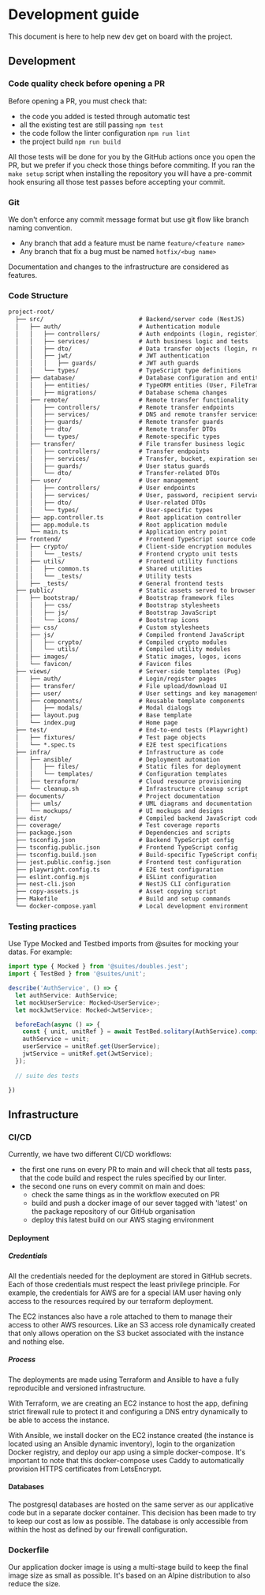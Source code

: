 # Development guide

This document is here to help new dev get on board with the project.

## Development 

### Code quality check before opening a PR

Before opening a PR, you must check that:
* the code you added is tested through automatic test
* all the existing test are still passing `npm test`
* the code follow the linter configuration `npm run lint`
* the project build `npm run build`

All those tests will be done for you by the GitHub actions once you open the PR, but we prefer 
if you check those things before commiting. If you ran the `make setup` script when installing 
the repository you will have a pre-commit hook ensuring all those test passes before accepting your commit.

### Git 

We don't enforce any commit message format but use git flow like branch naming convention. 

* Any branch that add a feature must be name `feature/<feature name>`
* Any branch that fix a bug must be named `hotfix/<bug name>`

Documentation and changes to the infrastructure are considered as features.

### Code Structure

```md
project-root/
  ├── src/                           # Backend/server code (NestJS)
  │   ├── auth/                      # Authentication module
  │   │   ├── controllers/           # Auth endpoints (login, register)
  │   │   ├── services/              # Auth business logic and tests
  │   │   ├── dto/                   # Data transfer objects (login, register)
  │   │   ├── jwt/                   # JWT authentication
  │   │   │   ├── guards/            # JWT auth guards
  │   │   └── types/                 # TypeScript type definitions
  │   ├── database/                  # Database configuration and entities
  │   │   ├── entities/              # TypeORM entities (User, FileTransfer, etc.)
  │   │   ├── migrations/            # Database schema changes
  │   ├── remote/                    # Remote transfer functionality
  │   │   ├── controllers/           # Remote transfer endpoints
  │   │   ├── services/              # DNS and remote transfer services
  │   │   ├── guards/                # Remote transfer guards
  │   │   ├── dto/                   # Remote transfer DTOs
  │   │   └── types/                 # Remote-specific types
  │   ├── transfer/                  # File transfer business logic
  │   │   ├── controllers/           # Transfer endpoints
  │   │   ├── services/              # Transfer, bucket, expiration services
  │   │   ├── guards/                # User status guards
  │   │   └── dto/                   # Transfer-related DTOs
  │   ├── user/                      # User management
  │   │   ├── controllers/           # User endpoints
  │   │   ├── services/              # User, password, recipient services
  │   │   ├── dto/                   # User-related DTOs
  │   │   └── types/                 # User-specific types
  │   ├── app.controller.ts          # Root application controller
  │   ├── app.module.ts              # Root application module
  │   └── main.ts                    # Application entry point
  ├── frontend/                      # Frontend TypeScript source code
  │   ├── crypto/                    # Client-side encryption modules
  │   │   └── _tests/                # Frontend crypto unit tests
  │   ├── utils/                     # Frontend utility functions
  │   │   ├── common.ts              # Shared utilities
  │   │   └── _tests/                # Utility tests
  │   ├── _tests/                    # General frontend tests
  ├── public/                        # Static assets served to browser
  │   ├── bootstrap/                 # Bootstrap framework files
  │   │   ├── css/                   # Bootstrap stylesheets
  │   │   ├── js/                    # Bootstrap JavaScript
  │   │   └── icons/                 # Bootstrap icons
  │   ├── css/                       # Custom stylesheets
  │   ├── js/                        # Compiled frontend JavaScript
  │   │   ├── crypto/                # Compiled crypto modules
  │   │   └── utils/                 # Compiled utility modules
  │   ├── images/                    # Static images, logos, icons
  │   └── favicon/                   # Favicon files
  ├── views/                         # Server-side templates (Pug)
  │   ├── auth/                      # Login/register pages
  │   ├── transfer/                  # File upload/download UI
  │   ├── user/                      # User settings and key management
  │   ├── components/                # Reusable template components
  │   │   ├── modals/                # Modal dialogs
  │   ├── layout.pug                 # Base template
  │   └── index.pug                  # Home page
  ├── test/                          # End-to-end tests (Playwright)
  │   ├── fixtures/                  # Test page objects
  │   └── *.spec.ts                  # E2E test specifications
  ├── infra/                         # Infrastructure as code
  │   ├── ansible/                   # Deployment automation
  │   │   ├── files/                 # Static files for deployment
  │   │   └── templates/             # Configuration templates
  │   ├── terraform/                 # Cloud resource provisioning
  │   └── cleanup.sh                 # Infrastructure cleanup script
  ├── documents/                     # Project documentation
  │   ├── umls/                      # UML diagrams and documentation
  │   └── mockups/                   # UI mockups and designs
  ├── dist/                          # Compiled backend JavaScript code
  ├── coverage/                      # Test coverage reports
  ├── package.json                   # Dependencies and scripts
  ├── tsconfig.json                  # Backend TypeScript config
  ├── tsconfig.public.json           # Frontend TypeScript config
  ├── tsconfig.build.json            # Build-specific TypeScript config
  ├── jest.public.config.json        # Frontend test configuration
  ├── playwright.config.ts           # E2E test configuration
  ├── eslint.config.mjs              # ESLint configuration
  ├── nest-cli.json                  # NestJS CLI configuration
  ├── copy-assets.js                 # Asset copying script
  ├── Makefile                       # Build and setup commands
  └── docker-compose.yaml            # Local development environment
```

### Testing practices

Use Type Mocked and Testbed imports from @suites for mocking your datas.
For example:
```ts
import type { Mocked } from '@suites/doubles.jest';
import { TestBed } from '@suites/unit';

describe('AuthService', () => {
  let authService: AuthService;
  let mockUserService: Mocked<UserService>;
  let mockJwtService: Mocked<JwtService>;

  beforeEach(async () => {
    const { unit, unitRef } = await TestBed.solitary(AuthService).compile();
    authService = unit;
    userService = unitRef.get(UserService);
    jwtService = unitRef.get(JwtService);
  });
  
  // suite des tests

})
```

## Infrastructure    

### CI/CD

Currently, we have two different CI/CD workflows:
* the first one runs on every PR to main and will check that all tests pass, that the code build and respect the rules specified by our linter.
* the second one runs on every commit on main and does:
  * check the same things as in the workflow executed on PR
  * build and push a docker image of our sever tagged with 'latest' on the package repository of our GitHub organisation
  * deploy this latest build on our AWS staging environment

#### Deployment

##### Credentials

All the credentials needed for the deployment are stored in GitHub secrets. Each of those credentials must 
respect the least privilege principle. For example, the credentials for AWS are for a special IAM user having only 
access to the resources required by our terraform deployment. 

The EC2 instances also have a role attached to them to manage their access to other AWS resources. Like an S3 access
role dynamically created that only allows operation on the S3 bucket associated with the instance and nothing else.

##### Process

The deployments are made using Terraform and Ansible to have a fully reproducible and versioned infrastructure. 

With Terraform, we are creating an EC2 instance to host the app, defining strict firewall rule to protect it and
configuring a DNS entry dynamically to be able to access the instance. 

With Ansible, we install docker on the EC2 instance created (the instance is located using an Ansible dynamic inventory),
login to the organization Docker registry, and deploy our app using a simple docker-compose. It's important to note
that this docker-compose uses Caddy to automatically provision HTTPS certificates from LetsEncrypt.

#### Databases

The postgresql databases are hosted on the same server as our applicative code but in a separate docker container. 
This decision has been made to try to keep our cost as low as possible. The database is only accessible from within
the host as defined by our firewall configuration.

### Dockerfile

Our application docker image is using a multi-stage build to keep the final
image size as small as possible. It's based on an Alpine distribution to also reduce the size.
